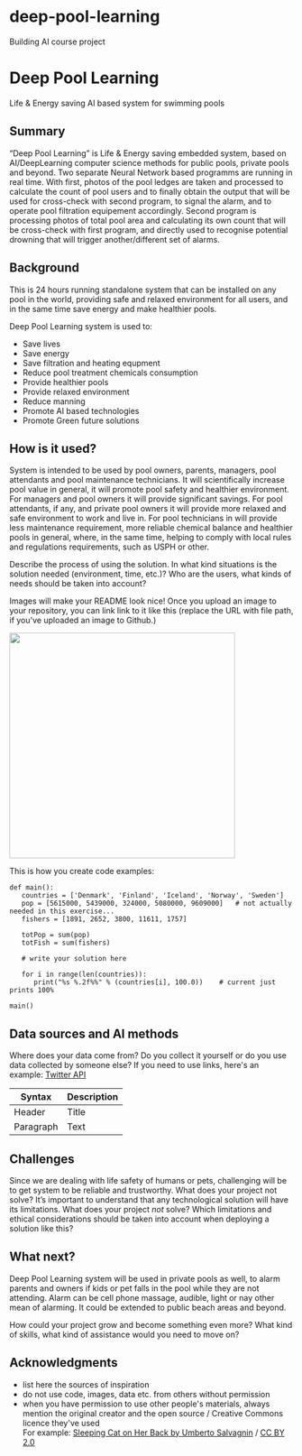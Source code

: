 # deep-pool-learning

Building AI course project

# Deep Pool Learning

Life & Energy saving AI based system for swimming pools

## Summary

“Deep Pool Learning” is Life & Energy saving embedded system, based on AI/DeepLearning computer science methods for public pools, private pools and beyond.
Two separate Neural Network based programms are running in real time. With first, photos of the pool ledges are taken and processed to calculate the count of pool users and to finally obtain the output that will be used for cross-check with second program, to signal the alarm, and to operate pool filtration equipement accordingly.
Second program is processing photos of total pool area and calculating its own count that will be cross-check with first program, and directly used to recognise potential drowning that will trigger another/different set of alarms.



## Background

This is 24 hours running standalone system that can be installed on any pool in the world, providing safe and relaxed environment for all users, and in the same time save energy and make healthier pools.

Deep Pool Learning system is used to:
* Save lives
* Save energy 
* Save filtration and heating equpment
* Reduce pool treatment chemicals consumption
* Provide healthier pools
* Provide relaxed environment
* Reduce manning
* Promote AI based technologies
* Promote Green future solutions 


## How is it used?

System is intended to be used by pool owners, parents, managers, pool attendants and pool maintenance technicians. It will scientifically increase pool value in general, it will promote pool safety and healthier environment. For managers and pool owners it will provide significant savings. For pool attendants, if any, and private pool owners it will provide more relaxed and safe environment to work and live in. For pool technicians in will provide less maintenance requirement, more reliable chemical balance and  healthier pools in general, where, in the same time, helping to comply with local rules and regulations requirements, such as USPH or other.

Describe the process of using the solution. In what kind situations is the solution needed (environment, time, etc.)? Who are the users, what kinds of needs should be taken into account?

Images will make your README look nice!
Once you upload an image to your repository, you can link link to it like this (replace the URL with file path, if you've uploaded an image to Github.)

<img src="https://www.wowamazing.com/wp-content/uploads/2015/08/ce95100000000000.jpg" width="400">

This is how you create code examples:
```
def main():
   countries = ['Denmark', 'Finland', 'Iceland', 'Norway', 'Sweden']
   pop = [5615000, 5439000, 324000, 5080000, 9609000]   # not actually needed in this exercise...
   fishers = [1891, 2652, 3800, 11611, 1757]

   totPop = sum(pop)
   totFish = sum(fishers)

   # write your solution here

   for i in range(len(countries)):
      print("%s %.2f%%" % (countries[i], 100.0))    # current just prints 100%

main()
```


## Data sources and AI methods
Where does your data come from? Do you collect it yourself or do you use data collected by someone else?
If you need to use links, here's an example:
[Twitter API](https://developer.twitter.com/en/docs)

| Syntax      | Description |
| ----------- | ----------- |
| Header      | Title       |
| Paragraph   | Text        |

## Challenges
Since we are dealing with life safety of humans or pets, challenging will be to get system to be reliable and trustworthy. What does your project not solve? It’s important to understand that any technological solution will have its limitations.
What does your project _not_ solve? Which limitations and ethical considerations should be taken into account when deploying a solution like this?

## What next?

Deep Pool Learning system will be used in private pools as well, to alarm parents and owners if kids or pet falls in the pool while they are not attending. Alarm can be cell phone massage, audible, light or nay other mean of alarming. It could be extended to public beach areas and beyond.

How could your project grow and become something even more? What kind of skills, what kind of assistance would you  need to move on? 


## Acknowledgments

* list here the sources of inspiration 
* do not use code, images, data etc. from others without permission
* when you have permission to use other people's materials, always mention the original creator and the open source / Creative Commons licence they've used
  <br>For example: [Sleeping Cat on Her Back by Umberto Salvagnin](https://commons.wikimedia.org/wiki/File:Sleeping_cat_on_her_back.jpg#filelinks) / [CC BY 2.0](https://creativecommons.org/licenses/by/2.0)
